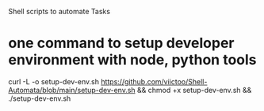 Shell scripts to automate Tasks


# one command to setup developer environment with node, python tools
curl -L -o setup-dev-env.sh https://github.com/viictoo/Shell-Automata/blob/main/setup-dev-env.sh && chmod +x setup-dev-env.sh && ./setup-dev-env.sh 
